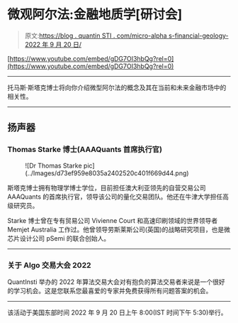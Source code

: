 # 微观阿尔法:金融地质学[研讨会]

> 原文:[https://blog . quantin STI . com/micro-alpha s-financial-geology-2022 年 9 月 20 日/](https://blog.quantinsti.com/micro-alphas-financial-geology-20-september-2022/)

[https://www.youtube.com/embed/gDG7OI3hbQg?rel=0](https://www.youtube.com/embed/gDG7OI3hbQg?rel=0)

* * *

托马斯·斯塔克博士将向你介绍微型阿尔法的概念及其在当前和未来金融市场中的相关性。

* * *

## 扬声器

### **Thomas Starke 博士(AAAQuants 首席执行官)**

<figure class="kg-card kg-image-card">![Dr Thomas Starke pic](../Images/d73ef959e8035a2402520c401f669d44.png)</figure>

斯塔克博士拥有物理学博士学位，目前担任澳大利亚领先的自营交易公司 AAAQuants 的首席执行官，领导该公司的量化交易团队。他还在牛津大学担任高级研究员。

Starke 博士曾在专有贸易公司 Vivienne Court 和高速印刷领域的世界领导者 Memjet Australia 工作过。他曾领导劳斯莱斯公司(英国)的战略研究项目，也是微芯片设计公司 pSemi 的联合创始人。

* * *

### 关于 Algo 交易大会 2022

QuantInsti 举办的 2022 年算法交易大会对有抱负的算法交易者来说是一个很好的学习机会。这是您联系您最喜爱的专家并免费获得所有问题答案的机会。

* * *

该活动于美国东部时间 2022 年 9 月 20 日上午 8:00(IST 时间下午 5:30)举行。